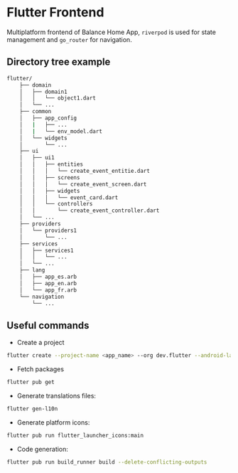 # Flutter Frontend

Multiplatform frontend of Balance Home App, ```riverpod``` is used for state management and ```go_router``` for navigation.

## Directory tree example

~~~bash
flutter/
    ├── domain
    │   ├── domain1
    │   │   └── object1.dart
    │   └── ...
    ├── common
    │   ├── app_config
    │   |   ├── ...
    │   |   └── env_model.dart
    │   └── widgets
    │       └── ...
    ├── ui
    │   ├── ui1
    │   │   ├── entities
    │   │   │   └── create_event_entitie.dart
    │   │   ├── screens
    │   │   │   └── create_event_screen.dart
    │   │   ├── widgets
    │   │   │   └── event_card.dart
    │   │   └── controllers
    │   │       └── create_event_controller.dart
    │   └── ...
    ├── providers
    │   └── providers1
    │       └── ...
    ├── services
    │   ├── services1
    │   │   └── ...
    │   └── ...
    ├── lang
    │   ├── app_es.arb
    │   ├── app_en.arb
    │   └── app_fr.arb
    └── navigation
        └── ...
~~~

## Useful commands

* Create a project

~~~bash
flutter create --project-name <app_name> --org dev.flutter --android-language java --ios-language objc <dir_name>
~~~

* Fetch packages

~~~bash
flutter pub get
~~~

* Generate translations files:

~~~bash
flutter gen-l10n
~~~

* Generate platform icons:

~~~bash
flutter pub run flutter_launcher_icons:main
~~~

* Code generation:

~~~bash
flutter pub run build_runner build --delete-conflicting-outputs
~~~
